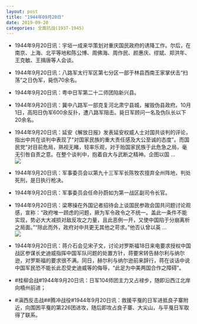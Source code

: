```yaml
---
layout: post
title: "1944年09月20日"
date: 2019-09-20
categories: 全面抗战(1937-1945)
---
```


<meta name="referrer" content="no-referrer" />

- 1944年9月20日讯：宇垣一成来华策划对重庆国民政府的诱降工作。尔后，在南京、上海、北平等地和陈公博、周佛海、周作民、颜惠庆、缪斌、郑洪年、王克敏、王揖唐等人会谈。 

- 1944年9月20日讯：八路军太行军区第七分区一部于林县西南王家掌伏击“扫荡”之日伪军，毙伤70余名。 

- 1944年9月20日讯：粤中日军第二十二师团陷新兴县。 

- 1944年9月20日讯：冀中八路军一部克复河北肃宁县城，摧毁伪县政府。10月1日，高阳日伪军600余反扑，遭八路军阻击。毙日军顾问一名及伪队长以下20余名。 

- 1944年9月20日讯：延安《解放日报》发表延安权威人士对国共谈判的评论，指出中共在谈判中表现了“对国家民族的重大责任感及大公至诚的态度”。而国民党“对目前危局，熟视无睹，轻率乐观，对于贻国家民族于此危急之局，毫无引咎自责之意。在整个谈判中，抱着自大与武断之精神。企图以国 ... <br/><img src="https://wx3.sinaimg.cn/large/aca367d8ly1g766q5h549j20c80ok74u.jpg" />

- 1944年9月20日讯：军事委员会以第九十三军军长陈牧农擅弃全州阵地，判处死刑，是日执行枪决。 

- 1944年9月20日讯：军事委员会任命孙蔚如为第一战区副司令长官。 

- 1944年9月20日讯：梁寒操在外国记者招待会上谈国民参政会国共问题讨论观感，宣称：“政府唯一顾虑的问题，厥为军令政令之不统一。盖此一条件不能实现，势必大大减损对敌反攻之力量，且此恶例一开，又使中国陷于分崩离析之局面。”“除此而外，政府对中共更无其他之苛求。”他否认曾以英 ... <br/><img src="https://wx3.sinaimg.cn/large/aca367d8ly1g75uk8ti4gj20c809zjrf.jpg" />

- 1944年9月20日讯：蒋介石会见宋子文，讨论对罗斯福18日来电要求授权中国战区参谋长史迪威指挥中国军队问题的处置方针，蒋要宋转告赫尔利与纳尔逊，对罗斯福的要求很不满。同日，赫尔利与纳尔逊前来辞行，蒋在谈话中说中国军民恐不能长此忍受史迪威等的侮辱，“此足为中美两国合作之障碍”。 

- #桂柳会战#1944年9月20日讯：日军104师团主力又占禄步，随即沿西江北岸向梧州前进； 

- #滇西反击战##腾冲战役#1944年9月20日讯：救援平戛的日军进抵良子寨附近，向围困平戛的第226团进攻，随后即攻占良子寨、大尖山，与平戛日军取得了联系。 

